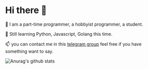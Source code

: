 # Hi there 👋

🤔 I am a part-time programmer, a hobbyist programmer, a student.

🌱 Still learning Python, Javascript, Golang this time.

📫 you can contact me in this [telegram group](https://t.me/hexchat) feel free if you have something want to say.

![Anurag's github stats](https://github-readme-stats.vercel.app/api?username=tasi788&show_icons=true)
